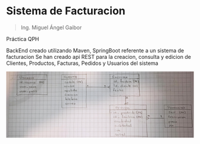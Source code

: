 # Sistema de Facturacion
> Ing. Miguel Ángel Gaibor
 
Práctica QPH

BackEnd creado utilizando Maven, SpringBoot referente a un sistema de facturacion
Se han creado api REST para la creacion, consulta y edicion de Clientes, Productos, Facturas, Pedidos y Usuarios del sistema

![Diegrama Fisico del Model Entidad Relacion](src/main/resources/DiagramaFER.jpeg)
